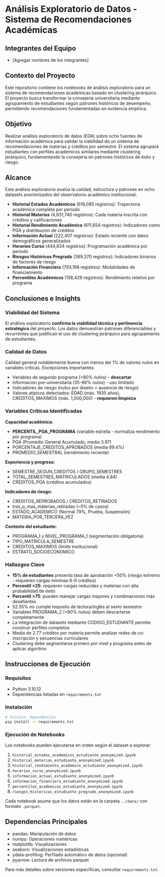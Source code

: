 # Análisis Exploratorio de Datos - Sistema de Recomendaciones Académicas

## Integrantes del Equipo
- [Agregar nombres de los integrantes]

## Contexto del Proyecto
Este repositorio contiene los notebooks de análisis exploratorio para un sistema de recomendaciones académicas basado en clustering jerárquico. El proyecto busca transformar la consejería universitaria mediante agrupamiento de estudiantes según patrones históricos de desempeño, permitiendo recomendaciones fundamentadas en evidencia empírica.

## Objetivo
Realizar análisis exploratorio de datos (EDA) sobre ocho fuentes de información académica para validar la viabilidad de un sistema de recomendaciones de materias y créditos por semestre. El sistema agrupará estudiantes con perfiles académicos similares mediante clustering jerárquico, fundamentando la consejería en patrones históricos de éxito y riesgo.

## Alcance
Este análisis exploratorio evalúa la calidad, estructura y patrones en ocho datasets anonimizados del observatorio académico institucional:

- **Historial Estados Académicos** (616,085 registros): Trayectoria académica completa por periodo
- **Historial Materias** (4,931,740 registros): Cada materia inscrita con créditos y calificaciones
- **Historial Rendimiento Académico** (611,654 registros): Indicadores como PGA y distribución de créditos
- **Información Actual** (222,407 registros): Estado reciente con datos demográficos generalizados
- **Horarios Curso** (444,834 registros): Programación académica por periodo
- **Riesgos Históricos Pregrado** (369,370 registros): Indicadores binarios de factores de riesgo
- **Información Financiera** (793,198 registros): Modalidades de financiamiento
- **Percentiles Académicos** (158,429 registros): Rendimiento relativo por programa

## Conclusiones e Insights

### Viabilidad del Sistema
El análisis exploratorio **confirma la viabilidad técnica y pertinencia estratégica** del proyecto. Los datos demuestran patrones diferenciables y recurrentes que justifican el uso de clustering jerárquico para agrupamiento de estudiantes.

### Calidad de Datos
Calidad general notablemente buena con menos del 1% de valores nulos en variables críticas. Excepciones importantes:
- Variables de segundo programa (>80% nulos) - **descartar**
- Información pre-universitaria (35-66% nulos) - uso limitado
- Indicadores de riesgo (nulos por diseño = ausencia de riesgo)
- Valores atípicos detectados: EDAD (máx. 1935 años), CREDITOS_MAXIMOS (máx. 1,000,000) - **requieren limpieza**

### Variables Críticas Identificadas

**Capacidad académica:**
- **PERCENTIL_PGA_PROGRAMA** (variable estrella - normaliza rendimiento por programa)
- PGA (Promedio General Acumulado, media 3.97)
- PORCENTAJE_CREDITOS_APROBADOS (media 89.4%)
- PROMEDIO_SEMESTRAL (rendimiento reciente)

**Experiencia y progreso:**
- SEMESTRE_SEGUN_CREDITOS / GRUPO_SEMESTRES
- TOTAL_SEMESTRES_MATRICULADOS (media 4.84)
- CREDITOS_PGA (créditos acumulados)

**Indicadores de riesgo:**
- CREDITOS_REPROBADOS / CREDITOS_RETIRADOS
- tres_o_mas_materias_retiradas (~5% de casos)
- ESTADO_ACADEMICO (Normal 79%, Prueba, Suspensión)
- MATERIA_POR_TERCERA_VEZ

**Contexto del estudiante:**
- PROGRAMA_1 y NIVEL_PROGRAMA_1 (segmentación obligatoria)
- TIPO_MATRICULA_SEMESTRE
- CREDITOS_MAXIMOS (límite institucional)
- ESTRATO_SOCIOECONOMICO

### Hallazgos Clave
- **15% de estudiantes** presenta tasa de aprobación <50% (riesgo extremo - requieren cargas mínimas 6-9 créditos)
- **Percentil <25**: requieren cargas reducidas y materias con alta probabilidad de éxito
- **Percentil >75**: pueden manejar cargas mayores y combinaciones más desafiantes
- 52.55% no cumple requisito de lectura/inglés al sexto semestre
- Variables PROGRAMA_2 (>80% nulos) deben descartarse completamente
- La integración de datasets mediante CODIGO_ESTUDIANTE permite construir perfiles completos
- Media de 2.77 créditos por materia permite analizar redes de co-inscripción y secuencias curriculares
- Clustering debe segmentarse primero por nivel y programa antes de aplicar algoritmo

## Instrucciones de Ejecución

### Requisitos
- Python 3.10.12
- Dependencias listadas en `requirements.txt`

### Instalación
```bash
# Instalar dependencias
pip install -r requirements.txt
```

### Ejecución de Notebooks
Los notebooks pueden ejecutarse en orden según el dataset a explorar:

1. `historial_estados_academicos_estudiante_anonymized.ipynb`
2. `historial_materias_estudiante_anonymized.ipynb`
3. `historial_rendimiento_academico_estudiante_anonymized.ipynb`
4. `horarios_curso_anonymized.ipynb`
5. `informacion_actual_estudiante_anonymized.ipynb`
6. `informacion_financiera_estudiante_anonymized.ipynb`
7. `percentiles_academicos_estudiante_anonymized.ipynb`
8. `riesgos_historicos_estudiante_pregrado_anonymized.ipynb`

Cada notebook asume que los datos están en la carpeta `../data/` con formato `.parquet`.

## Dependencias Principales
- pandas: Manipulación de datos
- numpy: Operaciones numéricas
- matplotlib: Visualizaciones
- seaborn: Visualizaciones estadísticas
- ydata-profiling: Perfilado automático de datos (opcional)
- pyarrow: Lectura de archivos parquet

Para más detalles sobre versiones específicas, consultar `requirements.txt`.
